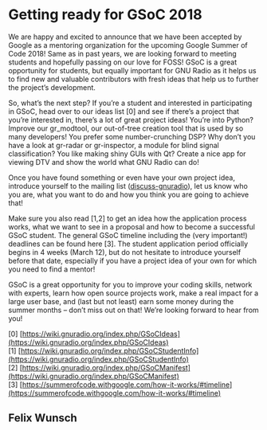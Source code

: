 
# Getting ready for GSoC 2018

We are happy and excited to announce that we have been accepted by Google as a mentoring organization for the upcoming Google Summer of Code 2018! Same as in past years, we are looking forward to meeting students and hopefully passing on our love for FOSS! GSoC is a great opportunity for students, but equally important for GNU Radio as it helps us to find new and valuable contributors with fresh ideas that help us to further the project&#8217;s development.

So, what&#8217;s the next step? If you&#8217;re a student and interested in participating in GSoC, head over to our ideas list [0] and see if there&#8217;s a project that you&#8217;re interested in, there&#8217;s a lot of great project ideas! You&#8217;re into Python? Improve our gr_modtool, our out-of-tree creation tool that is used by so many developers! You prefer some number-crunching DSP? Why don&#8217;t you have a look at gr-radar or gr-inspector, a module for blind signal classification? You like making shiny GUIs with Qt? Create a nice app for viewing DTV and show the world what GNU Radio can do!

Once you have found something or even have your own project idea, introduce yourself to the mailing list ([discuss-gnuradio](https://lists.gnu.org/mailman/listinfo/discuss-gnuradio)), let us know who you are, what you want to do and how you think you are going to achieve that!

Make sure you also read [1,2] to get an idea how the application process works, what we want to see in a proposal and how to become a successful GSoC student. The general GSoC timeline including the (very important!) deadlines can be found here [3]. The student application period officially begins in 4 weeks (March 12), but do not hesitate to introduce yourself before that date, especially if you have a project idea of your own for which you need to find a mentor!

GSoC is a great opportunity for you to improve your coding skills, network with experts, learn how open source projects work, make a real impact for a large user base, and (last but not least) earn some money during the summer months &#8211; don&#8217;t miss out on that! We&#8217;re looking forward to hear from you!

[0] [https://wiki.gnuradio.org/index.php/GSoCIdeas](https://wiki.gnuradio.org/index.php/GSoCIdeas)<br />
[1] [https://wiki.gnuradio.org/index.php/GSoCStudentInfo](https://wiki.gnuradio.org/index.php/GSoCStudentInfo)<br />
[2] [https://wiki.gnuradio.org/index.php/GSoCManifest](https://wiki.gnuradio.org/index.php/GSoCManifest)<br />
[3] [https://summerofcode.withgoogle.com/how-it-works/#timeline](https://summerofcode.withgoogle.com/how-it-works/#timeline)

## Felix Wunsch
